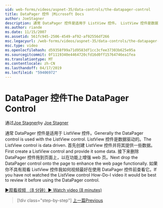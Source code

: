 ```yaml
---
uid: web-forms/videos/aspnet-35/data-controls/the-datapager-control
title: DataPager 控件 |Microsoft Docs
author: JoeStagner
description: 通常 DataPager 控件是适用于 ListView 控件。 ListView 控件是数据驱动的。 首先创建 ListView 控件并将其提供一些 d...
ms.author: riande
ms.date: 11/15/2007
ms.assetid: 561fc945-2506-4549-af92-af92556df266
msc.legacyurl: /web-forms/videos/aspnet-35/data-controls/the-datapager-control
msc.type: video
ms.openlocfilehash: d59358f99a71d9583df1cc3cfee37303b625e95a
ms.sourcegitcommit: 0f1119340e4464720cfd16d0ff15764746ea1fea
ms.translationtype: MT
ms.contentlocale: zh-CN
ms.lasthandoff: 04/17/2019
ms.locfileid: "59406972"
---
```

# <a name="the-datapager-control"></a><span data-ttu-id="04339-105">DataPager 控件</span><span class="sxs-lookup"><span data-stu-id="04339-105">The DataPager Control</span></span>

<span data-ttu-id="04339-106">通过[Joe Stagner](https://github.com/JoeStagner)</span><span class="sxs-lookup"><span data-stu-id="04339-106">by [Joe Stagner](https://github.com/JoeStagner)</span></span>

<span data-ttu-id="04339-107">通常 DataPager 控件是适用于 ListView 控件。</span><span class="sxs-lookup"><span data-stu-id="04339-107">Generally the DataPager control is used with the ListView control.</span></span> <span data-ttu-id="04339-108">ListView 控件是数据驱动的。</span><span class="sxs-lookup"><span data-stu-id="04339-108">The ListView control is data driven.</span></span> <span data-ttu-id="04339-109">首先创建 ListView 控件并将其提供一些数据。</span><span class="sxs-lookup"><span data-stu-id="04339-109">First create a ListView control and provide it some data.</span></span> <span data-ttu-id="04339-110">接下来删除 DataPager 控件拖到页面上，以在功能上增强 web 页。</span><span class="sxs-lookup"><span data-stu-id="04339-110">Next drop the DataPager control onto the page to enhance the web page functionally.</span></span> <span data-ttu-id="04339-111">如果你不具有观看 ListView 控件我如何视频最好在使用 DataPager 控件前查看它。</span><span class="sxs-lookup"><span data-stu-id="04339-111">If you have not watched the ListView control How-Do-I video it would be best to review it before using the DataPager control.</span></span>

[<span data-ttu-id="04339-112">&#9654;观看视频 （8 分钟）</span><span class="sxs-lookup"><span data-stu-id="04339-112">&#9654; Watch video (8 minutes)</span></span>](https://channel9.msdn.com/Blogs/ASP-NET-Site-Videos/the-datapager-control)

> [!div class="step-by-step"]
> [<span data-ttu-id="04339-113">上一篇</span><span class="sxs-lookup"><span data-stu-id="04339-113">Previous</span></span>](the-listview-control.md)
